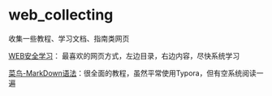 # web_collecting
收集一些教程、学习文档、指南类网页  

[WEB安全学习](https://websec.readthedocs.io/zh/latest/index.html)：  最喜欢的网页方式，左边目录，右边内容，尽快系统学习  
  
[菜鸟-MarkDown语法](https://www.runoob.com/markdown/md-link.html)：很全面的教程，虽然平常使用Typora，但有空系统阅读一遍

